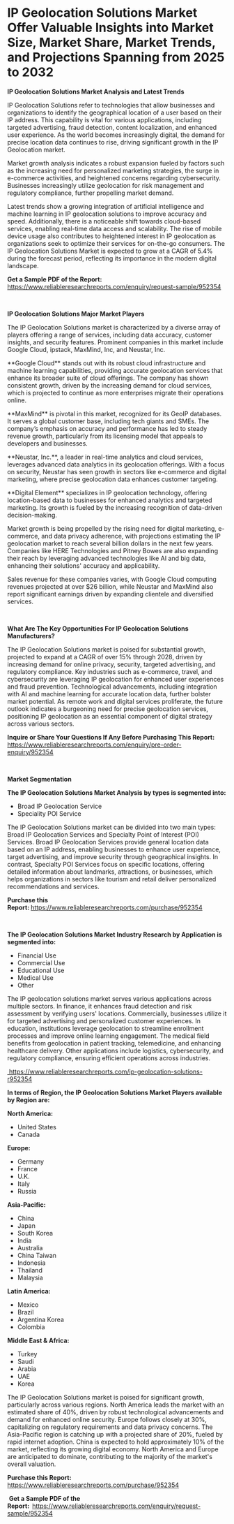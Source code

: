 <p><h1>IP Geolocation Solutions Market Offer Valuable Insights into Market Size, Market Share, Market Trends, and Projections Spanning from 2025 to 2032</h1></p><p><strong>IP Geolocation Solutions Market Analysis and Latest Trends</strong></p>
<p><p>IP Geolocation Solutions refer to technologies that allow businesses and organizations to identify the geographical location of a user based on their IP address. This capability is vital for various applications, including targeted advertising, fraud detection, content localization, and enhanced user experience. As the world becomes increasingly digital, the demand for precise location data continues to rise, driving significant growth in the IP Geolocation market.</p><p>Market growth analysis indicates a robust expansion fueled by factors such as the increasing need for personalized marketing strategies, the surge in e-commerce activities, and heightened concerns regarding cybersecurity. Businesses increasingly utilize geolocation for risk management and regulatory compliance, further propelling market demand.</p><p>Latest trends show a growing integration of artificial intelligence and machine learning in IP geolocation solutions to improve accuracy and speed. Additionally, there is a noticeable shift towards cloud-based services, enabling real-time data access and scalability. The rise of mobile device usage also contributes to heightened interest in IP geolocation as organizations seek to optimize their services for on-the-go consumers. The IP Geolocation Solutions Market is expected to grow at a CAGR of 5.4% during the forecast period, reflecting its importance in the modern digital landscape.</p></p>
<p><strong>Get a Sample PDF of the Report:&nbsp;</strong> <a href="https://www.reliableresearchreports.com/enquiry/request-sample/952354?utm_campaign=11&utm_medium=2&utm_source=Github&utm_content=ia&utm_term=17042025&utm_id=ip-geolocation-solutions">https://www.reliableresearchreports.com/enquiry/request-sample/952354</a></p>
<p>&nbsp;</p>
<p><strong>IP Geolocation Solutions Major Market Players</strong></p>
<p><p>The IP Geolocation Solutions market is characterized by a diverse array of players offering a range of services, including data accuracy, customer insights, and security features. Prominent companies in this market include Google Cloud, ipstack, MaxMind, Inc, and Neustar, Inc. </p><p>**Google Cloud** stands out with its robust cloud infrastructure and machine learning capabilities, providing accurate geolocation services that enhance its broader suite of cloud offerings. The company has shown consistent growth, driven by the increasing demand for cloud services, which is projected to continue as more enterprises migrate their operations online.</p><p>**MaxMind** is pivotal in this market, recognized for its GeoIP databases. It serves a global customer base, including tech giants and SMEs. The company’s emphasis on accuracy and performance has led to steady revenue growth, particularly from its licensing model that appeals to developers and businesses.</p><p>**Neustar, Inc.**, a leader in real-time analytics and cloud services, leverages advanced data analytics in its geolocation offerings. With a focus on security, Neustar has seen growth in sectors like e-commerce and digital marketing, where precise geolocation data enhances customer targeting.</p><p>**Digital Element** specializes in IP geolocation technology, offering location-based data to businesses for enhanced analytics and targeted marketing. Its growth is fueled by the increasing recognition of data-driven decision-making.</p><p>Market growth is being propelled by the rising need for digital marketing, e-commerce, and data privacy adherence, with projections estimating the IP geolocation market to reach several billion dollars in the next few years. Companies like HERE Technologies and Pitney Bowes are also expanding their reach by leveraging advanced technologies like AI and big data, enhancing their solutions' accuracy and applicability.</p><p>Sales revenue for these companies varies, with Google Cloud computing revenues projected at over $26 billion, while Neustar and MaxMind also report significant earnings driven by expanding clientele and diversified services.</p></p>
<p>&nbsp;</p>
<p><strong>What Are The Key Opportunities For IP Geolocation Solutions Manufacturers?</strong></p>
<p><p>The IP Geolocation Solutions market is poised for substantial growth, projected to expand at a CAGR of over 15% through 2028, driven by increasing demand for online privacy, security, targeted advertising, and regulatory compliance. Key industries such as e-commerce, travel, and cybersecurity are leveraging IP geolocation for enhanced user experiences and fraud prevention. Technological advancements, including integration with AI and machine learning for accurate location data, further bolster market potential. As remote work and digital services proliferate, the future outlook indicates a burgeoning need for precise geolocation services, positioning IP geolocation as an essential component of digital strategy across various sectors.</p></p>
<p><strong>Inquire or Share Your Questions If Any Before Purchasing This Report:</strong> <a href="https://www.reliableresearchreports.com/enquiry/pre-order-enquiry/952354?utm_campaign=11&utm_medium=2&utm_source=Github&utm_content=ia&utm_term=17042025&utm_id=ip-geolocation-solutions">https://www.reliableresearchreports.com/enquiry/pre-order-enquiry/952354</a></p>
<p>&nbsp;</p>
<p><strong>Market Segmentation</strong></p>
<p><strong>The IP Geolocation Solutions Market Analysis by types is segmented into:</strong></p>
<p><ul><li>Broad IP Geolocation Service</li><li>Speciality POI Service</li></ul></p>
<p><p>The IP Geolocation Solutions market can be divided into two main types: Broad IP Geolocation Services and Specialty Point of Interest (POI) Services. Broad IP Geolocation Services provide general location data based on an IP address, enabling businesses to enhance user experience, target advertising, and improve security through geographical insights. In contrast, Specialty POI Services focus on specific locations, offering detailed information about landmarks, attractions, or businesses, which helps organizations in sectors like tourism and retail deliver personalized recommendations and services.</p></p>
<p><strong>Purchase this Report:&nbsp;</strong><a href="https://www.reliableresearchreports.com/purchase/952354?utm_campaign=11&utm_medium=2&utm_source=Github&utm_content=ia&utm_term=17042025&utm_id=ip-geolocation-solutions">https://www.reliableresearchreports.com/purchase/952354</a></p>
<p>&nbsp;</p>
<p><strong>The IP Geolocation Solutions Market Industry Research by Application is segmented into:</strong></p>
<p><ul><li>Financial Use</li><li>Commercial Use</li><li>Educational Use</li><li>Medical Use</li><li>Other</li></ul></p>
<p><p>The IP geolocation solutions market serves various applications across multiple sectors. In finance, it enhances fraud detection and risk assessment by verifying users' locations. Commercially, businesses utilize it for targeted advertising and personalized customer experiences. In education, institutions leverage geolocation to streamline enrollment processes and improve online learning engagement. The medical field benefits from geolocation in patient tracking, telemedicine, and enhancing healthcare delivery. Other applications include logistics, cybersecurity, and regulatory compliance, ensuring efficient operations across industries.</p></p>
<p><a href="https://www.reliableresearchreports.com/ip-geolocation-solutions-r952354?utm_campaign=11&utm_medium=2&utm_source=Github&utm_content=ia&utm_term=17042025&utm_id=ip-geolocation-solutions">&nbsp;https://www.reliableresearchreports.com/ip-geolocation-solutions-r952354</a></p>
<p><strong>In terms of Region, the IP Geolocation Solutions Market Players available by Region are:</strong></p>
<p>
    <p> <strong> North America: </strong>
        <ul>
            <li>United States</li>
            <li>Canada</li>
        </ul>
        </p> 
    <p> <strong> Europe: </strong>
        <ul>
            <li>Germany</li>
            <li>France</li>
            <li>U.K.</li>
            <li>Italy</li>
            <li>Russia</li>
        </ul>
        </p> 
    <p> <strong> Asia-Pacific: </strong>
        <ul>
            <li>China</li>
            <li>Japan</li>
            <li>South Korea</li>
            <li>India</li>
            <li>Australia</li>
            <li>China Taiwan</li>
            <li>Indonesia</li>
            <li>Thailand</li>
            <li>Malaysia</li>
        </ul>
        </p> 
    <p> <strong> Latin America: </strong>
        <ul>
            <li>Mexico</li>
            <li>Brazil</li>
            <li>Argentina Korea</li>
            <li>Colombia</li>
        </ul>
        </p> 
    <p> <strong> Middle East & Africa: </strong>
        <ul>
            <li>Turkey</li>
            <li>Saudi</li>
            <li>Arabia</li>
            <li>UAE</li>
            <li>Korea</li>
        </ul>
    </p>
    </p>
<p><p>The IP Geolocation Solutions market is poised for significant growth, particularly across various regions. North America leads the market with an estimated share of 40%, driven by robust technological advancements and demand for enhanced online security. Europe follows closely at 30%, capitalizing on regulatory requirements and data privacy concerns. The Asia-Pacific region is catching up with a projected share of 20%, fueled by rapid internet adoption. China is expected to hold approximately 10% of the market, reflecting its growing digital economy. North America and Europe are anticipated to dominate, contributing to the majority of the market's overall valuation.</p></p>
<p><strong>Purchase this Report: </strong><a href="https://www.reliableresearchreports.com/purchase/952354?utm_campaign=11&utm_medium=2&utm_source=Github&utm_content=ia&utm_term=17042025&utm_id=ip-geolocation-solutions">https://www.reliableresearchreports.com/purchase/952354</a></p>
<p>&nbsp;<strong>Get a Sample PDF of the Report:&nbsp;&nbsp;</strong><a href="https://www.reliableresearchreports.com/enquiry/request-sample/952354?utm_campaign=11&utm_medium=2&utm_source=Github&utm_content=ia&utm_term=17042025&utm_id=ip-geolocation-solutions">https://www.reliableresearchreports.com/enquiry/request-sample/952354</a></p>
<p><strong></strong></p>
<p><p></p><p></p><p></p></p>